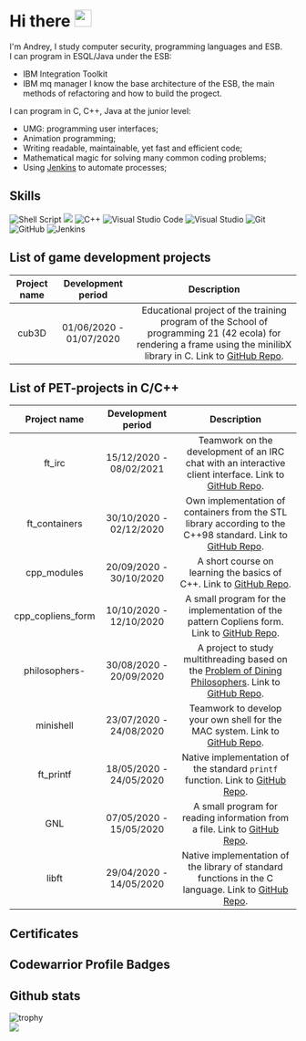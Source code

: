 # Hi there <img src="https://raw.githubusercontent.com/MartinHeinz/MartinHeinz/master/wave.gif" width="30px">
I'm Andrey, I study computer security, programming languages and ESB.    
I can program in ESQL/Java under the ESB:    
* IBM Integration Toolkit
* IBM mq manager
I know the base architecture of the ESB, the main methods of refactoring and how to build the progect.

I can program in C, C++, Java at the junior level:

* UMG: programming user interfaces;  
* Animation programming;  
* Writing readable, maintainable, yet fast and efficient code;  
* Mathematical magic for solving many common coding problems;   
* Using [Jenkins](https://www.jenkins.io) to automate processes;  
<!-- * Creating automation tests;  -->

## Skills
![Shell Script](https://img.shields.io/badge/shell_script-%23121011.svg?style=for-the-badge&logo=gnu-bash&logoColor=white) <img src="https://img.shields.io/badge/c-%2300599C.svg?style=for-the-badge&logo=c&logoColor=white"/> <img alt="C++" src="https://img.shields.io/badge/c++-%2300599C.svg?style=for-the-badge&logo=c%2B%2B&logoColor=white"/> <img alt="Visual Studio Code" src="https://img.shields.io/badge/VisualStudioCode-0078d7.svg?style=for-the-badge&logo=visual-studio-code&logoColor=white"/> <img alt="Visual Studio" src="https://img.shields.io/badge/VisualStudio-5C2D91.svg?style=for-the-badge&logo=visual-studio&logoColor=white"/> <img alt="Git" src="https://img.shields.io/badge/git-%23F05033.svg?style=for-the-badge&logo=git&logoColor=white"/> ![GitHub](https://img.shields.io/badge/github-%23121011.svg?style=for-the-badge&logo=github&logoColor=white) <img alt="Jenkins" src="https://img.shields.io/badge/jenkins-%232C5263.svg?style=for-the-badge&logo=jenkins&logoColor=white"/>
## List of game development projects
| Project name | Development period | Description |
|:------------:|:------------------:|:-----------:|
| cub3D | 01/06/2020 - 01/07/2020 | Educational project of the training program of the School of programming 21 (42 ecola) for rendering a frame using the minilibX library in C. Link to [GitHub Repo](https://github.com/markveligod/cub3D). |

## List of PET-projects in С/C++
| Project name | Development period | Description |
|:------------:|:------------------:|:-----------:|
| ft_irc | 15/12/2020 - 08/02/2021 | Teamwork on the development of an IRC chat with an interactive client interface. Link to [GitHub Repo](https://github.com/markveligod/ft_irc). |
| ft_containers | 30/10/2020 - 02/12/2020 | Own implementation of containers from the STL library according to the C++98 standard. Link to [GitHub Repo](https://github.com/markveligod/ft_containers). |
| cpp_modules | 20/09/2020 - 30/10/2020 | A short course on learning the basics of C++. Link to [GitHub Repo](https://github.com/markveligod/cpp_modules). |
| cpp_copliens_form | 10/10/2020 - 12/10/2020 | A small program for the implementation of the pattern Copliens form. Link to [GitHub Repo](https://github.com/markveligod/cpp_copliens_form). |
| philosophers- | 30/08/2020 - 20/09/2020 | A project to study multithreading based on the [Problem of Dining Philosophers](https://en.wikipedia.org/wiki/Dining_philosophers_problem). Link to [GitHub Repo](https://github.com/markveligod/philosophers-). |
| minishell | 23/07/2020 - 24/08/2020 | Teamwork to develop your own shell for the MAC system. Link to [GitHub Repo](https://github.com/markveligod/minishell). |
| ft_printf | 18/05/2020 - 24/05/2020 | Native implementation of the standard `printf` function. Link to [GitHub Repo](https://github.com/markveligod/ft_printf). |
| GNL | 07/05/2020 - 15/05/2020 | A small program for reading information from a file. Link to [GitHub Repo](https://github.com/markveligod/GNL). |
| libft | 29/04/2020 - 14/05/2020 | Native implementation of the library of standard functions in the C language. Link to [GitHub Repo](https://github.com/markveligod/libft). |


## Certificates
<!--
* [Unreal Engine C++ Developer: Learn C++ and Make Video Games](https://www.udemy.com/certificate/UC-20cb3b99-391c-4aaf-be7a-3da38396187a/)  
* [Unreal Engine — полное руководство по разработке на С++](https://www.udemy.com/certificate/UC-8069876f-be89-4c90-bd60-2f252de0d248/)  
* [Unreal Engine Blueprint Game Developer](https://www.udemy.com/certificate/UC-c52ab5f1-e36a-4325-96ef-77bbe6386be1/)  
* [Unreal C++ Multiplayer Master: Intermediate Game Development](https://www.udemy.com/certificate/UC-af6c1691-b143-4a2c-a23e-77106198e55b/)
-->

## Codewarrior Profile Badges
<!-- <img src="https://www.codewars.com/users/markveligod/badges/large"> -->

## Github stats
![trophy](https://github-profile-trophy.vercel.app/?username=luchikAR&theme=onedark)  
![](https://komarev.com/ghpvc/?username=luchikAR&color=grey)

<!--
**luchikAR/luchikAR** is a ✨ _special_ ✨ repository because its `README.md` (this file) appears on your GitHub profile.

Here are some ideas to get you started:

- 🔭 I’m currently working on ...
- 🌱 I’m currently learning ...
- 👯 I’m looking to collaborate on ...
- 🤔 I’m looking for help with ...
- 💬 Ask me about ...
- 📫 How to reach me: ...
- 😄 Pronouns: ...
- ⚡ Fun fact: ...
-->
